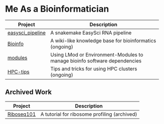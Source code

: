 # Me As a Bioinformatician

| Project | Description |
| --- | --- |
| [easysci_pipeline](https://github.com/Justype/easysci_pipeline/) | A snakemake EasySci RNA pipeline |
| [Bioinfo](https://www.justype.net/bioinfo/) | A wiki-like knowledge base for bioinformatics (ongoing) |
| [modules](https://github.com/Justype/modules) | Using LMod or Environment-Modules to manage bioinfo software dependencies |
| [HPC-tips](https://github.com/Justype/HPC-tips) | Tips and tricks for using HPC clusters (ongoing) |

## Archived Work

| Project | Description |
| --- | --- |
| [Riboseq101](https://github.com/Justype/riboseq101) | A tutorial for ribosome profiling (archived) |
